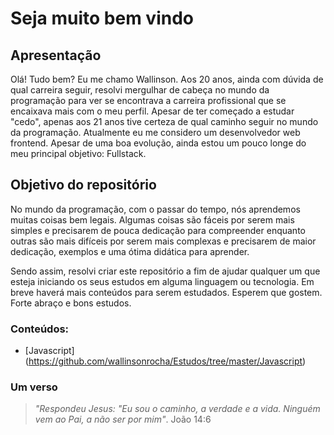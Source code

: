# Seja muito bem vindo

## Apresentação
Olá! Tudo bem? Eu me chamo Wallinson.
Aos 20 anos, ainda com dúvida de qual carreira seguir, resolvi mergulhar de cabeça no mundo da programação para ver se encontrava a carreira profissional que se encaixava mais com o meu perfil. Apesar de ter começado a estudar "cedo", apenas aos 21 anos tive certeza de qual caminho seguir no mundo da programação. Atualmente eu me considero um desenvolvedor web frontend. Apesar de uma boa evolução, ainda estou um pouco longe do meu principal objetivo: Fullstack.

## Objetivo do repositório

No mundo da programação, com o passar do tempo, nós aprendemos muitas coisas bem legais. Algumas coisas são fáceis por serem mais simples e precisarem de pouca dedicação para compreender enquanto outras são mais difíceis por serem mais complexas e precisarem de maior dedicação, exemplos e uma ótima didática para aprender.

Sendo assim, resolvi criar este repositório a fim de ajudar qualquer um que esteja iniciando os seus estudos em alguma linguagem ou tecnologia. Em breve haverá mais conteúdos para serem estudados. Esperem que gostem. Forte abraço e bons estudos.

### Conteúdos:
- [Javascript] (https://github.com/wallinsonrocha/Estudos/tree/master/Javascript)

### Um verso
> *"Respondeu Jesus: "Eu sou o caminho, a verdade e a vida. Ninguém vem ao Pai, a não ser por mim"*.
> João 14:6 